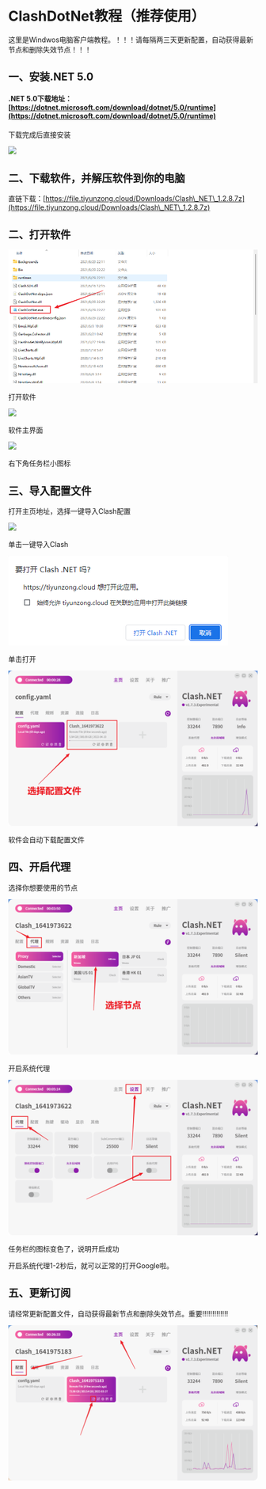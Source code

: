 # ClashDotNet教程（推荐使用）

这里是Windwos电脑客户端教程。！！！请每隔两三天更新配置，自动获得最新节点和删除失效节点！！！

## 一、安装.NET 5.0 <a href="#yi-an-zhuang-net-50" id="yi-an-zhuang-net-50"></a>

#### .NET 5.0下载地址：[https://dotnet.microsoft.com/download/dotnet/5.0/runtime](https://dotnet.microsoft.com/download/dotnet/5.0/runtime)

下载完成后直接安装

![](https://gblobscdn.gitbook.com/assets%2F-MZLH6c4OwkK2u-QUq7C%2F-MZNkd2JNd2W6CSd10cp%2F-MZNrBVzpVvGdmh4d\_1v%2F.net5.0.png?alt=media\&token=ce691e52-50e3-4904-9b85-38853ff2b5a4)



## 二、下载软件，并解压软件到你的电脑 <a href="#yi-xia-zai-ruan-jian-bing-jie-ya-ruan-jian-dao-ni-de-dian-nao" id="yi-xia-zai-ruan-jian-bing-jie-ya-ruan-jian-dao-ni-de-dian-nao"></a>

直链下载：​[https://file.tiyunzong.cloud/Downloads/Clash\_NET\_1.2.8.7z](https://file.tiyunzong.cloud/Downloads/Clash\_NET\_1.2.8.7z)

## 二、打开软件 <a href="#er-da-kai-ruan-jian" id="er-da-kai-ruan-jian"></a>

![](../.gitbook/assets/clashdotnet1.PNG)

打开软件

![](../.gitbook/assets/Snipaste\_2022-01-12\_16-02-34.PNG)

软件主界面

![](../.gitbook/assets/Snipaste\_2022-01-12\_16-03-25.PNG)

右下角任务栏小图标

## 三、导入配置文件 <a href="#san-dao-ru-pei-zhi-wen-jian" id="san-dao-ru-pei-zhi-wen-jian"></a>

打开主页地址，选择一键导入Clash配置

![](<../.gitbook/assets/Snipaste\_2022-01-12\_16-06-59 (1).PNG>)

单击一键导入Clash

![](../.gitbook/assets/image.png)

单击打开

![](../.gitbook/assets/clashdotnet2.PNG)

软件会自动下载配置文件

## 四、开启代理 <a href="#si-kai-qi-dai-li" id="si-kai-qi-dai-li"></a>

选择你想要使用的节点

![](../.gitbook/assets/clashdotnet3.PNG)

开启系统代理

![](../.gitbook/assets/clashdotnet4.PNG)

任务栏的图标变色了，说明开启成功

开启系统代理1-2秒后，就可以正常的打开Google啦。

## 五、更新订阅 <a href="#wu-geng-xin-ding-yue" id="wu-geng-xin-ding-yue"></a>

请经常更新配置文件，自动获得最新节点和删除失效节点。重要!!!!!!!!!!!!!

![](<../.gitbook/assets/image (2).png>)

